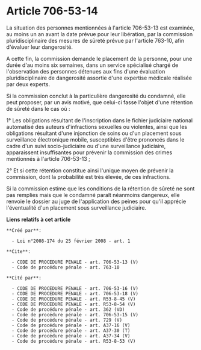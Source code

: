 # Article 706-53-14

La situation des personnes mentionnées à l'article 706-53-13 est examinée, au moins un an avant la date prévue pour leur
libération, par la commission pluridisciplinaire des mesures de sûreté prévue par l'article 763-10, afin d'évaluer leur
dangerosité. 

A cette fin, la commission demande le placement de la personne, pour une durée d'au moins six semaines, dans un service
spécialisé chargé de l'observation des personnes détenues aux fins d'une évaluation pluridisciplinaire de dangerosité
assortie d'une expertise médicale réalisée par deux experts. 

Si la commission conclut à la particulière dangerosité du condamné, elle peut proposer, par un avis motivé, que celui-ci
fasse l'objet d'une rétention de sûreté dans le cas où : 

1° Les obligations résultant de l'inscription dans le fichier judiciaire national automatisé des auteurs d'infractions
sexuelles ou violentes, ainsi que les obligations résultant d'une injonction de soins ou d'un placement sous surveillance
électronique mobile, susceptibles d'être prononcés dans le cadre d'un suivi socio-judiciaire ou d'une surveillance
judiciaire, apparaissent insuffisantes pour prévenir la commission des crimes mentionnés à l'article 706-53-13 ; 

2° Et si cette rétention constitue ainsi l'unique moyen de prévenir la commission, dont la probabilité est très élevée, de
ces infractions. 

Si la commission estime que les conditions de la rétention de sûreté ne sont pas remplies mais que le condamné paraît
néanmoins dangereux, elle renvoie le dossier au juge de l'application des peines pour qu'il apprécie l'éventualité d'un
placement sous surveillance judiciaire.

**Liens relatifs à cet article**

	**Créé par**:

	  - Loi n°2008-174 du 25 février 2008 - art. 1

	**Cite**:

	  - CODE DE PROCEDURE PENALE - art. 706-53-13 (V)
	  - Code de procédure pénale - art. 763-10

	**Cité par**:

	  - CODE DE PROCEDURE PENALE - art. 706-53-16 (V)
	  - CODE DE PROCEDURE PENALE - art. 706-53-18 (V)
	  - CODE DE PROCEDURE PENALE - art. R53-8-45 (V)
	  - CODE DE PROCEDURE PENALE - art. R53-8-54 (V)
	  - Code de procédure pénale - art. 362 (VD)
	  - Code de procédure pénale - art. 706-53-15 (V)
	  - Code de procédure pénale - art. 729 (V)
	  - Code de procédure pénale - art. A37-16 (V)
	  - Code de procédure pénale - art. A37-30 (T)
	  - Code de procédure pénale - art. A37-34 (V)
	  - Code de procédure pénale - art. R53-8-53 (V)
